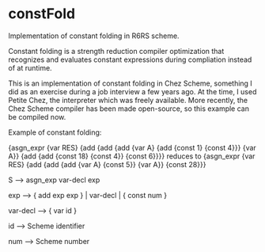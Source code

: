 # constFold
Implementation of constant folding in R6RS scheme.

Constant folding is a strength reduction compiler optimization that recognizes and evaluates constant expressions during
compliation instead of at runtime.

This is an implementation of constant folding in Chez Scheme, something I did as an exercise during a job interview a few years
ago. At the time, I used Petite Chez, the interpreter which was freely available. More recently, the Chez Scheme compiler has been
made open-source, so this example can be compiled now.

Example of constant folding:

{asgn_expr {var RES} {add {add {add {var A} {add {const 1} {const 4}}} {var A}} {add {add {const 18} {const 4}} {const 6}}}}
reduces to
{asgn_expr {var RES} {add {add {add {var A} {const 5}} {var A}} {const 28}}}

S     -->    asgn_exp var-decl exp

exp  -->    { add exp exp }
               | var-decl
               | { const num }
               
var-decl --> { var id }

id -->   Scheme identifier

num --> Scheme number 


